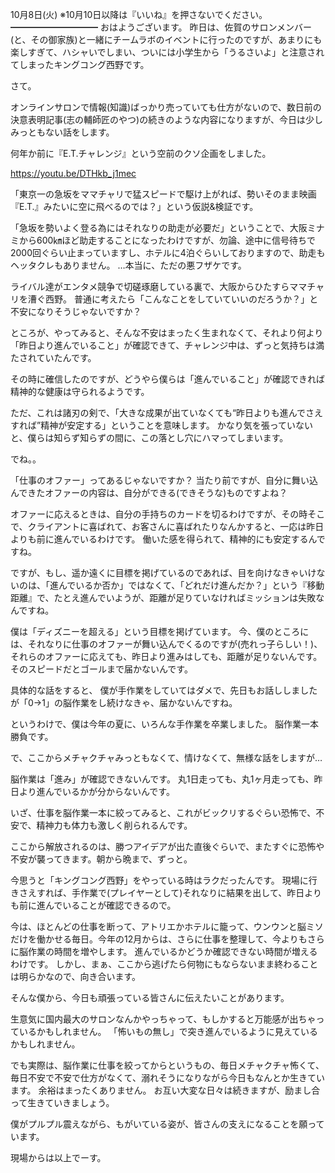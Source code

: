 10月8日(火) ※10月10日以降は『いいね』を押さないでください。
━━━━━━━━━━
おはようございます。
昨日は、佐賀のサロンメンバー(と、その御家族)と一緒にチームラボのイベントに行ったのですが、あまりにも楽しすぎて、ハシャいでしまい、ついには小学生から「うるさいよ」と注意されてしまったキングコング西野です。

さて。

オンラインサロンで情報(知識)ばっかり売っていても仕方がないので、数日前の決意表明記事(志の輔師匠のやつ)の続きのような内容になりますが、今日は少しみっともない話をします。

何年か前に『E.T.チャレンジ』という空前のクソ企画をしました。

https://youtu.be/DTHkb_j1mec

「東京一の急坂をママチャリで猛スピードで駆け上がれば、勢いそのまま映画『E.T.』みたいに空に飛べるのでは？」という仮説&検証です。

「急坂を勢いよく登る為にはそれなりの助走が必要だ」ということで、大阪ミナミから600㎞ほど助走することになったわけですが、勿論、途中に信号待ちで2000回ぐらい止まっていますし、ホテルに4泊ぐらいしておりますので、助走もヘッタクレもありません。
…本当に、ただの悪フザケです。

ライバル達がエンタメ競争で切磋琢磨している裏で、大阪からひたすらママチャリを漕ぐ西野。
普通に考えたら「こんなことをしていていいのだろうか？」と不安になりそうじゃないですか？

ところが、やってみると、そんな不安はまったく生まれなくて、それより何より「昨日より進んでいること」が確認できて、チャレンジ中は、ずっと気持ちは満たされていたんです。

その時に確信したのですが、どうやら僕らは「進んでいること」が確認できれば精神的な健康は守られるようです。

ただ、これは諸刃の剣で、「大きな成果が出ていなくても“昨日よりも進んでさえすれば”精神が安定する」ということを意味します。
かなり気を張っていないと、僕らは知らず知らずの間に、この落とし穴にハマってしまいます。

でね。。

「仕事のオファー」ってあるじゃないですか？
当たり前ですが、自分に舞い込んできたオファーの内容は、自分ができる(できそうな)ものですよね？

オファーに応えるときは、自分の手持ちのカードを切るわけですが、その時そこで、クライアントに喜ばれて、お客さんに喜ばれたりなんかすると、一応は昨日よりも前に進んでいるわけです。
働いた感を得られて、精神的にも安定するんですね。

ですが、もし、遥か遠くに目標を掲げているのであれば、目を向けなきゃいけないのは、「進んでいるか否か」ではなくて、「どれだけ進んだか？」という『移動距離』で、たとえ進んでいようが、距離が足りていなければミッションは失敗なんですね。

僕は「ディズニーを超える」という目標を掲げています。
今、僕のところには、それなりに仕事のオファーが舞い込んでくるのですが(売れっ子らしい！)、それらのオファーに応えても、昨日より進みはしても、距離が足りないんです。
そのスピードだとゴールまで届かないんです。

具体的な話をすると、
僕が手作業をしていてはダメで、先日もお話ししましたが「0→1」の脳作業をし続けなきゃ、届かないんですね。

というわけで、僕は今年の夏に、いろんな手作業を卒業しました。
脳作業一本勝負です。

で、ここからメチャクチャみっともなくて、情けなくて、無様な話をしますが…

脳作業は「進み」が確認できないんです。
丸1日走っても、丸1ヶ月走っても、昨日より進んでいるかが分からないんです。

いざ、仕事を脳作業一本に絞ってみると、これがビックリするぐらい恐怖で、不安で、精神力も体力も激しく削られるんです。

ここから解放されるのは、勝つアイデアが出た直後ぐらいで、またすぐに恐怖や不安が襲ってきます。朝から晩まで、ずっと。

今思うと「キングコング西野」をやっている時はラクだったんです。
現場に行きさえすれば、手作業で(プレイヤーとして)それなりに結果を出して、昨日よりも前に進んでいることが確認できるので。

今は、ほとんどの仕事を断って、アトリエかホテルに籠って、ウンウンと脳ミソだけを働かせる毎日。今年の12月からは、さらに仕事を整理して、今よりもさらに脳作業の時間を増やします。
進んでいるかどうか確認できない時間が増えるわけです。
しかし、まぁ、ここから逃げたら何物にもならないまま終わることは明らかなので、向き合います。

そんな僕から、今日も頑張っている皆さんに伝えたいことがあります。

生意気に国内最大のサロンなんかやっちゃって、もしかすると万能感が出ちゃっているかもしれません。
「怖いもの無し」で突き進んでいるように見えているかもしれません。

でも実際は、脳作業に仕事を絞ってからというもの、毎日メチャクチャ怖くて、毎日不安で不安で仕方がなくて、溺れそうになりながら今日もなんとか生きています。
余裕はまったくありません。
お互い大変な日々は続きますが、励まし合って生きていきましょう。

僕がプルプル震えながら、もがいている姿が、皆さんの支えになることを願っています。

現場からは以上でーす。
